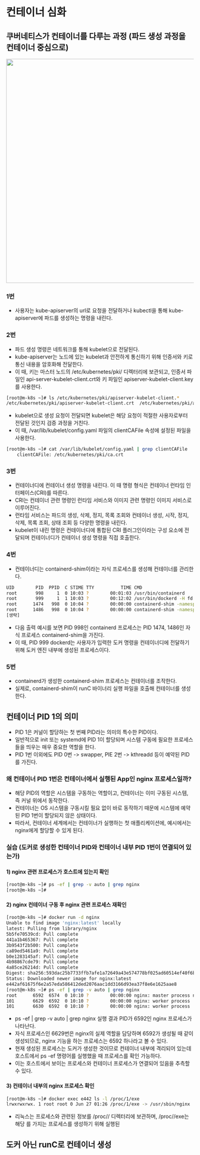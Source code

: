 # 컨테이너 심화
## 쿠버네티스가 컨테이너를 다루는 과정 (파드 생성 과정을 컨테이너 중심으로)
<p align="center"><img src="../images/kube_container_create.png" width="600"></p>

### 1번
- 사용자는 kube-apiserver의 url로 요청을 전달하거나 kubectl을 통해 kube-apiserver에 파드를 생성하는 명령을 내린다.

### 2번
- 파드 생성 명령은 네트워크를 통해 kubelet으로 전달된다.
- kube-apiserver는 노드에 있는 kubelet과 안전하게 통신하기 위해 인증서와 키로 통신 내용을 암호화해 전달한다.
- 이 때, 키는 마스터 노드의 /etc/kubernetes/pki/ 디렉터리에 보관되고, 인증서 파일인 api-server-kubelet-client.crt와 키 파일인 apiserver-kubelet-client.key를 사용한다.

```bash
[root@m-k8s ~]# ls /etc/kubernetes/pki/apiserver-kubelet-client.*
/etc/kubernetes/pki/apiserver-kubelet-client.crt  /etc/kubernetes/pki/apiserver-kubelet-client.key
```
- kubelet으로 생성 요청이 전달되면 kubelet은 해당 요청이 적절한 사용자로부터 전달된 것인지 검증 과정을 거친다.
- 이 때, /var/lib/kubelet/config.yaml 파일의 clientCAFile 속성에 설정된 파일을 사용한다.

```bash
[root@m-k8s ~]# cat /var/lib/kubelet/config.yaml | grep clientCAFile
    clientCAFile: /etc/kubernetes/pki/ca.crt
```

### 3번
- 컨테이너디에 컨테이너 생성 명령을 내린다. 이 때 명령 형식은 컨테이너 런타임 인터페이스(CRI)를 따른다.
- CRI는 컨테이너 관련 명령인 런타임 서비스와 이미지 관련 명령인 이미지 서비스로 이루어진다.
- 런타임 서비스는 파드의 생성, 삭제, 정지, 목록 조회와 컨테이너 생성, 시작, 정지, 삭제, 목록 조회, 상태 조회 등 다양한 명령을 내린다.
- kubelet이 내린 명령은 컨테이너디에 통합된 CRI 플러그인이라는 구성 요소에 전달되며 컨테이너디가 컨테이너 생성 명령을 직접 호출한다.

### 4번
- 컨테이너디는 containerd-shim이라는 자식 프로세스를 생성해 컨테이너를 관리한다.
```bash
UID        PID  PPID  C STIME TTY          TIME CMD
root       998     1  0 10:03 ?        00:01:03 /usr/bin/containerd
root       999     1  1 10:03 ?        00:12:02 /usr/bin/dockerd -H fd:// --containerd=/run/containerd/containerd.sock
root      1474   998  0 10:04 ?        00:00:00 containerd-shim -namespace moby [중략]
root      1486   998  0 10:04 ?        00:00:00 containerd-shim -namespace moby [중략]
[생략]
```
- 다음 출력 예시를 보면 PID 998인 containerd 프로세스는 PID 1474, 1486인 자식 프로세스 containerd-shim을 가진다.
- 이 때, PID 999 dockerd는 사용자가 입력한 도커 명령을 컨테이너디에 전달하기 위해 도커 엔진 내부에 생성된 프로세스이다.

### 5번
- containerd가 생성한 containerd-shim 프로세스는 컨테이너를 조작한다.
- 실제로, containerd-shim이 runC 바이너리 실행 파일을 호출해 컨테이너를 생성한다.

## 컨테이너 PID 1의 의미
- PID 1은 커널이 할당하는 첫 번째 PID라는 의미의 특수한 PID이다.
- 일반적으로 init 또는 systemd에 PID 1이 할당되며 시스템 구동에 필요한 프로세스들을 띄우는 매우 중요한 역할을 한다.
- PID 1번 이외에도 PID 0번 -> swapper, PIE 2번 -> kthreadd 등이 예약된 PID를 가진다.

### 왜 컨테이너 PID 1번은 컨테이너에서 실행된 App인 nginx 프로세스일까?
- 해당 PID의 역할은 시스템을 구동하는 역할이고, 컨테이너는 이미 구동된 시스템, 즉 커널 위에서 동작한다.
- 컨테이너는 OS 시스템을 구동시킬 필요 없이 바로 동작하기 때문에 시스템에 예약된 PID 1번이 할당되지 않은 상태이다.
- 따라서, 컨테이너 세계에서는 컨테이너가 실행하는 첫 애플리케이션에, 예시에서는 nginx에게 할당할 수 있게 된다.

### 실습 (도커로 생성한 컨테이너 PID와 컨테이너 내부 PID 1번이 연결되어 있는가)

#### 1) nginx 관련 프로세스가 호스트에 있는지 확인
```bash
[root@m-k8s ~]# ps -ef | grep -v auto | grep nginx
[root@m-k8s ~]#
```

#### 2) nginx 컨테이너 구동 후 nginx 관련 프로세스 재확인
```bash
[root@m-k8s ~]# docker run -d nginx
Unable to find image 'nginx:latest' locally
latest: Pulling from library/nginx
5b5fe70539cd: Pull complete
441a1b465367: Pull complete
3b9543f2b500: Pull complete
ca89ed5461a9: Pull complete
b0e1283145af: Pull complete
4b98867cde79: Pull complete
4a85ce26214d: Pull complete
Digest: sha256:593dac25b7733ffb7afe1a72649a43e574778bf025ad60514ef40f6b5d606247
Status: Downloaded newer image for nginx:latest
e442af61675f6e2a57eda586412ded2076aac1dd3166d93ea37f8e6e1625aae8
[root@m-k8s ~]# ps -ef | grep -v auto | grep nginx
root      6592  6574  0 10:10 ?        00:00:00 nginx: master process nginx -g daemon off;
101       6629  6592  0 10:10 ?        00:00:00 nginx: worker process
101       6630  6592  0 10:10 ?        00:00:00 nginx: worker process
```

- ps -ef | grep -v auto | grep nginx 실행 결과 PID가 6592인 nginx 프로세스가 나타난다.
- 자식 프로세스인 6629번은 nginx의 실제 역할을 담당하며 6592가 생성될 때 같이 생성되므로, nginx 기능을 하는 프로세스는 6592 하나라고 볼 수 있다.
- 현재 생성된 프로세스는 도커가 생성한 것이므로 컨테이너 내부에 격리되어 있는데 호스트에서 ps -ef 명령어를 실행했을 때 프로세스를 확인 가능하다.
- 이는 호스트에서 보이는 프로세스와 컨테이너 프로세스가 연결되어 있음을 추측할 수 있다.

#### 3) 컨테이너 내부의 nginx 프로세스 확인
```bash
[root@m-k8s ~]# docker exec e442 ls -l /proc/1/exe
lrwxrwxrwx. 1 root root 0 Jun 27 01:26 /proc/1/exe -> /usr/sbin/nginx
```
- 리눅스는 프로세스와 관련된 정보를 /proc/<PID>/ 디렉터리에 보관하며, /proc/<PID>/exe는 해당 <PID>를 가지는 프로세스를 생성하기 위해 실행된 

## 도커 아닌 runC로 컨테이너 생성















